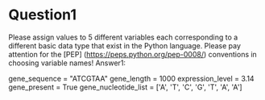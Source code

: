 # Question1
Please assign values to 5 different variables each corresponding to a different basic data type that exist in the Python language. Please pay attention for the [PEP] (https://peps.python.org/pep-0008/) conventions in choosing variable names!
Answer1:

gene_sequence = "ATCGTAA"
gene_length = 1000
expression_level = 3.14
gene_present = True
gene_nucleotide_list = ['A', 'T', 'C', 'G', 'T', 'A', 'A']